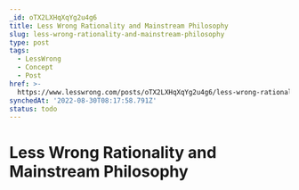 ```yaml
---
_id: oTX2LXHqXqYg2u4g6
title: Less Wrong Rationality and Mainstream Philosophy
slug: less-wrong-rationality-and-mainstream-philosophy
type: post
tags:
  - LessWrong
  - Concept
  - Post
href: >-
  https://www.lesswrong.com/posts/oTX2LXHqXqYg2u4g6/less-wrong-rationality-and-mainstream-philosophy
synchedAt: '2022-08-30T08:17:58.791Z'
status: todo
---
```


# Less Wrong Rationality and Mainstream Philosophy

